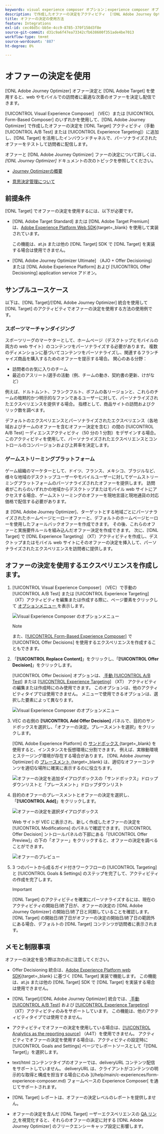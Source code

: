 ```yaml
---
keywords: visual experience composer オプション；experience composer オプション；エクスペリエンスオプション；オファー決定；offer decisioning;ajo;journey optimizer
description: で作成したオファーの決定をアクティビティ  [!DNL Adobe Journey Optimizer]  追加する方法を説明します。
title: オファーの決定の使用方法
feature: Integrations
exl-id: cec46d5c-bb5e-4cc9-8785-370f158d3f8e
source-git-commit: d31c9a6f47ea73342cfb638600f351ade4be7013
workflow-type: tm+mt
source-wordcount: '887'
ht-degree: 0%

---
```


# オファーの決定を使用

[!DNL Adobe Journey Optimizer] オファー決定と [!DNL Adobe Target] を使用すると、web やモバイルでの訪問者に最適な次善のオファーを決定し配信できます。

[!UICONTROL Visual Experience Composer] （VEC）または [!UICONTROL Form-Based Composer] のいずれかを使用して、[!DNL Adobe Journey Optimizer] で作成したオファーの決定を [!DNL Target] アクティビティ（手動 [!UICONTROL A/B Test] または [!UICONTROL Experience Targeting]）に追加し、[!DNL Target] を活用したインバウンドチャネルで、パーソナライズされたオファーをテストして訪問者に配信します。

オファーと [!DNL Adobe Journey Optimizer] ファーの決定について詳しくは、*[!DNL Journey Optimizer]* ドキュメントの次のトピックを参照してください。

* [Journey Optimizerの概要 ](https://experienceleague.adobe.com/docs/journey-optimizer/using/get-started/get-started.html)

* [ 意思決定管理について ](https://experienceleague.adobe.com/docs/journey-optimizer/using/offer-decisioning/get-started-decision/starting-offer-decisioning.html)

## 前提条件

[!DNL Target] でオファーの決定を使用するには、以下が必要です。

* [!DNL Adobe Target Standard] または [!DNL Adobe Target Premium] は、[Adobe Experience Platform Web SDK](https://experienceleague.adobe.com/docs/target-dev/developer/client-side/aep-web-sdk.html?lang=ja){target=_blank} を使用して実装されています。

  この機能は、at.js または他の [!DNL Target] SDK で [!DNL Target] を実装する場合は使用できません。

* [!DNL Adobe Journey Optimizer Ultimate] （AJO + Offer Decisioning）または [!DNL Adobe Experience Platform] および [!UICONTROL Offer Decisioning] application service アドオン。

## サンプルユースケース

以下は、[!DNL Target]/[!DNL Adobe Journey Optimizer] 統合を使用して [!DNL Target] のアクティビティでオファーの決定を使用する方法の使用例です。

### スポーツマーチャンダイジング

スポーツリーグのマーケターとして、ホームページ（デスクトップとモバイルの両方の web サイト）のコンテンツをパーソナライズする必要があります。 複数のディメンションに基づいてコンテンツをパーソナライズし、関連するフランチャイズ商品を購入するためのオファーを提示する場合。 関心のある分野：

* 訪問者のお気に入りのチーム
* 最近のアスリート/選手の活動（例、チームの動き、契約書の更新、けがなど）

例えば、ドルトムント、フランクフルト、ボフムの各リージョンと、これらのチームの暗黙的かつ明示的なファンであるユーザーに対して、パーソナライズされたエクスペリエンスを提供する場合。 指標として、商品サイトの訪問およびクリック数を調べます。

デフォルトのエクスペリエンスとパーソナライズされたエクスペリエンス（各地域およびチームのオファーを含むオファー決定を含む）の間の [!UICONTROL A/B Test] ーディエンスアクティビティ（50 分の 1 分割）をデザインする場合。 このアクティビティを使用して、パーソナライズされたエクスペリエンスとコントロールのコンバージョンおよび上昇率を決定します。

### ゲームストリーミングプラットフォーム

ゲーム組織のマーケターとして、ドイツ、フランス、メキシコ、ブラジルなど、様々な地域のデスクトップユーザーやモバイルユーザーに対してゲームストリーミングプラットフォームのパーソナライズされたオファーを提供します。 訪問者がこれらのいずれかの地域からデスクトップまたはモバイル web サイトにアクセスする場合、ゲームストリーミングのオファーを現地言語と現地通貨の対応価格で配信する必要があります。

ま [!DNL Adobe Journey Optimizer]、ターゲットとする地域ごとにパーソナライズされたホームページヒーローオファーと、デフォルトのホームページヒーローを使用したフォールバックオファーを作成できます。 その後、これらのオファーと実施要件ルールを組み込んだオファー決定を作成できます。 次に、[!DNL Target] で [!DNL Experience Targeting] （XT）アクティビティを作成し、デスクトップまたはモバイル web サイトにそのオファーの決定を挿入して、パーソナライズされたエクスペリエンスを訪問者に提供します。

## オファーの決定を使用するエクスペリエンスを作成します。

1. [!UICONTROL Visual Experience Composer] （VEC）で手動の [!UICONTROL A/B Test] または [!UICONTROL Experience Targeting] （XT）アクティビティを編集または作成する際に、ページ要素をクリックして [ オプションメニュー ](/help/main/c-experiences/c-visual-experience-composer/viztarget-options.md) を表示します。

   ![Visual Experience Composer のオプションメニュー ](assets/options-menu1.png)

   >[!NOTE]
   >
   >また、[[!UICONTROL Form-Based Experience Composer]](/help/main/c-experiences/form-experience-composer.md) で [!UICONTROL Offer Decisions] を使用するエクスペリエンスを作成することもできます。

1. 「**[!UICONTROL Replace Content]**」をクリックし、「**[!UICONTROL Offer Decision]**」をクリックします。

   [!UICONTROL Offer Decision] オプションは、[ 手動 [!UICONTROL A/B Test]](/help/main/c-activities/t-test-ab/test-ab.md#types) または [[!UICONTROL Experience Targeting]](/help/main/c-activities/t-experience-target/experience-target.md) （XT） アクティビティの編集または作成時にのみ使用できます。 このオプションは、他のアクティビティタイプでは使用できません。 メニューで使用できるオプションは、選択した要素によって異なります。

   ![Visual Experience Composer のオプションメニュー ](assets/options-menu.png)

1. VEC の右側の **[!UICONTROL Add Offer Decision]** パネルで、目的のサンドボックスを選択し、「オファーの決定。プレースメントを選択」をクリックします。

   [!DNL Adobe Experience Platform] の [ サンドボックス ](https://experienceleague.adobe.com/docs/experience-platform/sandbox/ui/overview.html){target=_blank} を使用すると、インスタンスを仮想環境に分割できます。 例えば、実稼動環境とステージング環境が存在する場合があります。 [!DNL Adobe Journey Optimizer] の [ プレースメント ](https://experienceleague.adobe.com/docs/journey-optimizer/using/offer-decisioning/create-components/creating-placements.html){target=_blank} は、適切なオファーコンテンツを適切な場所に確実に表示するのに役立ちます。

   ![ オファーの決定を追加ダイアログボックスの「サンドボックス」ドロップダウンリストと「プレースメント」ドロップダウンリスト ](/help/main/c-integrating-target-with-mac/ajo/assets/sandbox-placement.png)

1. 目的のオファーのプレースメントとオファーの決定を選択し、「**[!UICONTROL Add]**」をクリックします。

   ![ オファーの決定を選択ダイアログボックス ](/help/main/c-integrating-target-with-mac/ajo/assets/select-offer-decision.png)

   Web サイトが VEC に表示され、新しく作成したオファーの決定を [!UICONTROL Modifications] のパネルで確認できます。 [!UICONTROL Offer Decision] ントロールパネルの下部にある「[!UICONTROL Offer Preview]」の下の「オファー」をクリックすると、オファーの決定を調べることができます。

   <!--You can examine the various offers contained in the offer by clicking the appropriate icon at the bottom of the [!UICONTROL Offer Preview] dialog box, including the fallback offer. A fallback offer is the default offer displayed when a visitor is not eligible for any of the personalized offers in the collection.-->

   ![ オファーのプレビュー ](assets/offer-preview2.png)

1. 3 つのパートから成るガイド付きワークフローの [!UICONTROL Targeting] と [!UICONTROL Goals & Settings] のステップを完了して、アクティビティの作成を完了します。

   >[!IMPORTANT]
   >
   >[!DNL Target] のアクティビティを確実にパーソナライズするには、現在のアクティビティの開始日/終了日が、オファーの決定の [!DNL Adobe Journey Optimizer] の開始日/終了日と同期していることを確認します。 [!DNL Target] の開始日/終了日がオファーの決定の開始日/終了日の範囲外にある場合、デフォルトの [!DNL Target] コンテンツが訪問者に表示されます。

## メモと制限事項

オファーの決定を扱う際は次の点に注意してください。

* Offer Decisioning 統合は、[Adobe Experience Platform web SDK](https://experienceleague.adobe.com/docs/target-dev/developer/client-side/aep-web-sdk.html?lang=ja){target=_blank} に基づく [!DNL Target] 実装で機能します。 この機能は、at.js または他の [!DNL Target] SDK で [!DNL Target] を実装する場合は使用できません。

* [!DNL Target]/[!DNL Adobe Journey Optimizer] 統合では、[ 手動 [!UICONTROL A/B Test]](/help/main/c-activities/t-test-ab/test-ab.md#types) および [[!UICONTROL Experience Targeting]](/help/main/c-activities/t-experience-target/experience-target.md) （XT）アクティビティのみをサポートしています。 この機能は、他のアクティビティタイプでは使用できません。

* アクティビティでオファーの決定を使用している場合は、[[!UICONTROL Analytics as the reporting source]](/help/main/c-integrating-target-with-mac/a4t/a4t.md) （A4T）を使用できません。 アクティビティでオファーの決定を使用する場合は、アクティビティの設定時に [!UICONTROL Goals and Settings] ページでレポートソースとして「[!DNL Target]」を選択します。

* text/html コンテンツタイプのオファーでは、deliveryURL コンテンツ配信をサポートしていません。 deliveryURL は、クライアントがコンテンツの明示的な取得と構成を担当する場合にのみ ](/help/main/c-experiences/form-experience-composer.md) フォームベースの Experience Composer[ を通じてサポートされます。

* [!DNL Target] レポートは、オファーの決定レベルのレポートを提供しません。

* オファーの決定を含んだ [!DNL Target] ーザーエクスペリエンスの [QA リンク ](/help/main/c-activities/c-activity-qa/activity-qa.md) を視覚化すると、それらのオファーの決定に対する [!DNL Adobe Journey Optimizer] のフリークエンシーキャップ設定に影響します。
